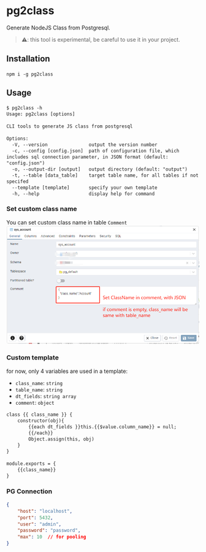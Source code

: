 # pg2class
Generate NodeJS Class from Postgresql.  
> ⚠: this tool is experimental, be careful to use it in your project.   

## Installation  
`npm i -g pg2class`  

## Usage  
```shell-session  
$ pg2class -h
Usage: pg2class [options]

CLI tools to generate JS class from postgresql

Options:
  -V, --version               output the version number
  -c, --config [config.json]  path of configuration file, which includes sql connection parameter, in JSON format (default: "config.json")
  -o, --output-dir [output]   output directory (default: "output")
  -t, --table [data_table]    target table name, for all tables if not specifed
  --template [template]       specify your own template
  -h, --help                  display help for command
```

### Set custom class name  
You can set custom class name in table `Comment`
![](./img/class_name.png)  

### Custom template  
for now, only 4 variables are used in a template:  
- `class_name`: `string`  
- `table_name`: `string`  
- `dt_fields`: `string array`  
- `comment`: `object`

```art
class {{ class_name }} {
    constructor(obj){
        {{each dt_fields }}this.{{$value.column_name}} = null;
        {{/each}}
        Object.assign(this, obj)
    }
}

module.exports = {
    {{class_name}}
}
```

### PG Connection  
```json
{
    "host": "localhost",
    "port": 5432,
    "user": "admin",
    "password": "password",
    "max": 10  // for pooling
}
```